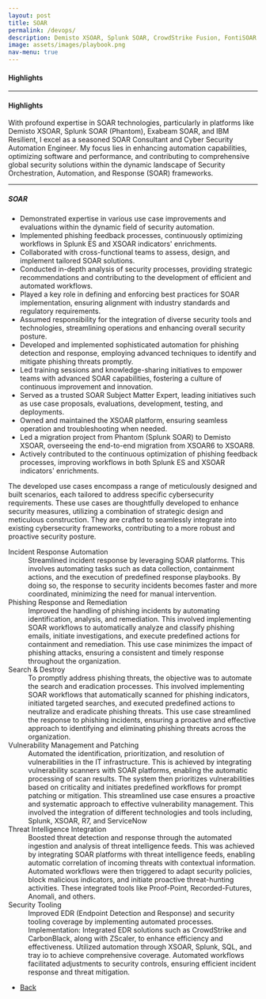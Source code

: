 ```yaml
---
layout: post
title: SOAR
permalink: /devops/
description: Demisto XSOAR, Splunk SOAR, CrowdStrike Fusion, FontiSOAR 
image: assets/images/playbook.png
nav-menu: true
---
```

<h4>Highlights</h4>
<div class="table-wrapper">
  
</div>
<hr class="major" />  
<h4>Highlights</h4>
<div class="table-wrapper">
 <p>With profound expertise in SOAR technologies, particularly in platforms like Demisto XSOAR, Splunk SOAR (Phantom), Exabeam SOAR, and IBM Resilient, I excel as a seasoned SOAR Consultant and Cyber Security Automation Engineer. My focus lies in enhancing automation capabilities, optimizing software and performance, and contributing to comprehensive global security solutions within the dynamic landscape of Security Orchestration, Automation, and Response (SOAR) frameworks.</p>
</div>

<hr class="major" />  
<h5>SOAR</h5>

- Demonstrated expertise in various use case improvements and evaluations within the dynamic field of security automation.
- Implemented phishing feedback processes, continuously optimizing workflows in Splunk ES and XSOAR indicators' enrichments.
- Collaborated with cross-functional teams to assess, design, and implement tailored SOAR solutions.  
- Conducted in-depth analysis of security processes, providing strategic recommendations and contributing to the development of efficient and automated workflows.
- Played a key role in defining and enforcing best practices for SOAR implementation, ensuring alignment with industry standards and regulatory requirements.
- Assumed responsibility for the integration of diverse security tools and technologies, streamlining operations and enhancing overall security posture.
 - Developed and implemented sophisticated automation for phishing detection and response, employing advanced techniques to identify and mitigate phishing threats promptly.
- Led training sessions and knowledge-sharing initiatives to empower teams with advanced SOAR capabilities, fostering a culture of continuous improvement and innovation.
 - Served as a trusted SOAR Subject Matter Expert, leading initiatives such as use case proposals, evaluations, development, testing, and deployments.
- Owned and maintained the XSOAR platform, ensuring seamless operation and troubleshooting when needed.  
- Led a migration project from Phantom (Splunk SOAR) to Demisto XSOAR, overseeing the end-to-end migration from XSOAR6 to XSOAR8.
- Actively contributed to the continuous optimization of phishing feedback processes, improving workflows in both Splunk ES and XSOAR indicators' enrichments.


<p>The developed use cases encompass a range of meticulously designed and built scenarios, each tailored to address specific cybersecurity requirements. These use cases are thoughtfully developed to enhance security measures, utilizing a combination of strategic design and meticulous construction. They are crafted to seamlessly integrate into existing cybersecurity frameworks, contributing to a more robust and proactive security posture.</p>

<dl>
  <dt>Incident Response Automation</dt>
  <dd>Streamlined incident response by leveraging SOAR platforms. This involves automating tasks such as data collection, containment actions, and the execution of predefined response playbooks. By doing so, the response to security incidents becomes faster and more coordinated, minimizing the need for manual intervention.</dd>
  <dt>Phishing Response and Remediation</dt>
  <dd>Improved the handling of phishing incidents by automating identification, analysis, and remediation. This involved implementing SOAR workflows to automatically analyze and classify phishing emails, initiate investigations, and execute predefined actions for containment and remediation. This use case minimizes the impact of phishing attacks, ensuring a consistent and timely response throughout the organization.</dd>
  <dt>Search & Destroy</dt>
  <dd>To promptly address phishing threats, the objective was to automate the search and eradication processes. This involved implementing SOAR workflows that automatically scanned for phishing indicators, initiated targeted searches, and executed predefined actions to neutralize and eradicate phishing threats. This use case streamlined the response to phishing incidents, ensuring a proactive and effective approach to identifying and eliminating phishing threats across the organization.</dd>
  <dt>Vulnerability Management and Patching</dt>
  <dd>Automated the identification, prioritization, and resolution of vulnerabilities in the IT infrastructure. This is achieved by integrating vulnerability scanners with SOAR platforms, enabling the automatic processing of scan results. The system then prioritizes vulnerabilities based on criticality and initiates predefined workflows for prompt patching or mitigation. This streamlined use case ensures a proactive and systematic approach to effective vulnerability management. This involved the integration of different technologies and tools including, Splunk, XSOAR, R7, and ServiceNow</dd>
  <dt>Threat Intelligence Integration</dt>
  <dd>Boosted threat detection and response through the automated ingestion and analysis of threat intelligence feeds. This was achieved by integrating SOAR platforms with threat intelligence feeds, enabling automatic correlation of incoming threats with contextual information. Automated workflows were then triggered to adapt security policies, block malicious indicators, and initiate proactive threat-hunting activities. These integrated tools like Proof-Point, Recorded-Futures, Anomali, and others.</dd>
  <dt>Security Tooling</dt>
  <dd>Improved EDR (Endpoint Detection and Response) and security tooling coverage by implementing automated processes.
Implementation: Integrated EDR solutions such as CrowdStrike and CarbonBlack, along with ZScaler, to enhance efficiency and effectiveness. Utilized automation through XSOAR, Splunk, SQL, and tray io to achieve comprehensive coverage. Automated workflows facilitated adjustments to security controls, ensuring efficient incident response and threat mitigation.</dd>
</dl>


<ul class="actions">
<li><a href="https://malcom327.github.io//mbcybernetics/" class="button next scrolly">Back</a></li>
</ul>
